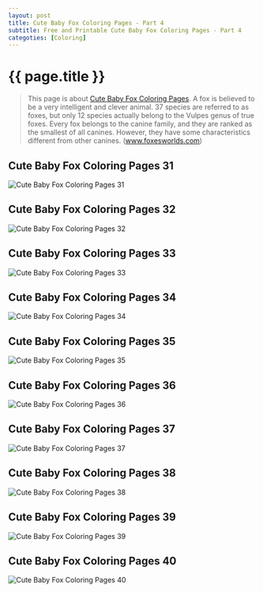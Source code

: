 ```yaml
---
layout: post
title: Cute Baby Fox Coloring Pages - Part 4
subtitle: Free and Printable Cute Baby Fox Coloring Pages - Part 4
categoties: [Coloring]
---
```

{{ page.title }}
================
> This page is about [Cute Baby Fox Coloring Pages](https://hoanghabelle.github.io/). A fox is believed to be a very intelligent and clever animal. 37 species are referred to as foxes, but only 12 species actually belong to the Vulpes genus of true foxes. Every fox belongs to the canine family, and they are ranked as the smallest of all canines. However, they have some characteristics different from other canines. (www.foxesworlds.com)

## Cute Baby Fox Coloring Pages 31
![Cute Baby Fox Coloring Pages 31](https://hoanghabelle.github.io/img/Cute-Baby-Fox-Coloring-Pages%20(31).jpg "Cute Baby Fox Coloring Pages 31")

## Cute Baby Fox Coloring Pages 32
![Cute Baby Fox Coloring Pages 32](https://hoanghabelle.github.io/img/Cute-Baby-Fox-Coloring-Pages%20(32).jpg "Cute Baby Fox Coloring Pages 32")

## Cute Baby Fox Coloring Pages 33
![Cute Baby Fox Coloring Pages 33](https://hoanghabelle.github.io/img/Cute-Baby-Fox-Coloring-Pages%20(33).jpg "Cute Baby Fox Coloring Pages 33")

## Cute Baby Fox Coloring Pages 34
![Cute Baby Fox Coloring Pages 34](https://hoanghabelle.github.io/img/Cute-Baby-Fox-Coloring-Pages%20(34).jpg "Cute Baby Fox Coloring Pages 34")

<script async src="//pagead2.googlesyndication.com/pagead/js/adsbygoogle.js"></script><ins class="adsbygoogle" style="display:block" data-ad-format="fluid" data-ad-layout-key="-8i+1w-dq+e9+ft" data-ad-client="ca-pub-6753140515841889" data-ad-slot="6190446671"></ins> <script> (adsbygoogle = window.adsbygoogle || []).push({}); </script>

## Cute Baby Fox Coloring Pages 35
![Cute Baby Fox Coloring Pages 35](https://hoanghabelle.github.io/img/Cute-Baby-Fox-Coloring-Pages%20(35).jpg "Cute Baby Fox Coloring Pages 35")

## Cute Baby Fox Coloring Pages 36
![Cute Baby Fox Coloring Pages 36](https://hoanghabelle.github.io/img/Cute-Baby-Fox-Coloring-Pages%20(36).jpg "Cute Baby Fox Coloring Pages 36")

## Cute Baby Fox Coloring Pages 37
![Cute Baby Fox Coloring Pages 37](https://hoanghabelle.github.io/img/Cute-Baby-Fox-Coloring-Pages%20(37).jpg "Cute Baby Fox Coloring Pages 37")

## Cute Baby Fox Coloring Pages 38
![Cute Baby Fox Coloring Pages 38](https://hoanghabelle.github.io/img/Cute-Baby-Fox-Coloring-Pages%20(38).jpg "Cute Baby Fox Coloring Pages 38")

<script async src="//pagead2.googlesyndication.com/pagead/js/adsbygoogle.js"></script><ins class="adsbygoogle" style="display:block" data-ad-format="fluid" data-ad-layout-key="-8i+1w-dq+e9+ft" data-ad-client="ca-pub-6753140515841889" data-ad-slot="6190446671"></ins> <script> (adsbygoogle = window.adsbygoogle || []).push({}); </script>

## Cute Baby Fox Coloring Pages 39
![Cute Baby Fox Coloring Pages 39](https://hoanghabelle.github.io/img/Cute-Baby-Fox-Coloring-Pages%20(39).jpg "Cute Baby Fox Coloring Pages 39")

## Cute Baby Fox Coloring Pages 40
![Cute Baby Fox Coloring Pages 40](https://hoanghabelle.github.io/img/Cute-Baby-Fox-Coloring-Pages%20(40).jpg "Cute Baby Fox Coloring Pages 40")

